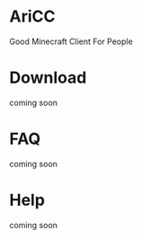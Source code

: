 # AriCC
Good Minecraft Client For People

# Download
coming soon

# FAQ
coming soon

# Help
coming soon
